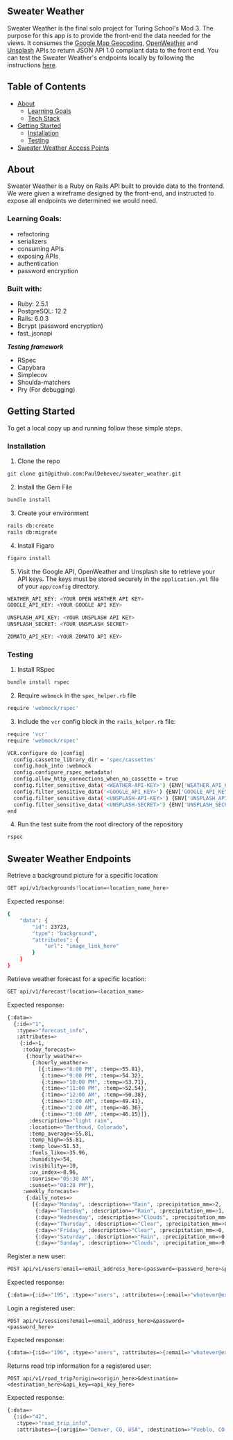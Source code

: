
## Sweater Weather
  
Sweater Weather is the final solo project for Turing School's Mod 3. The purpose for this app is to provide the front-end the data needed for the views. It consumes the [Google Map Geocoding](https://developers.google.com/maps/documentation), [OpenWeather](https://openweathermap.org/api/one-call-api) and [Unsplash](https://unsplash.com/documentation) APIs to return JSON API 1.0 compliant data to the front end. You can test the Sweater Weather's endpoints locally by following the instructions [here](#getting-started).

## Table of Contents

* [About](#about)
  * [Learning Goals](#learning-goals)
  * [Tech Stack](#tech-stack)
* [Getting Started](#getting-started)
  * [Installation](#installation)
  * [Testing](#testing)
* [Sweater Weather Access Points](#sweater-weather-access-points)

## About

Sweater Weather is a Ruby on Rails API built to provide data to the frontend. We were given a wireframe designed by the front-end, and instructed to expose all endpoints we determined we would need.

### Learning Goals: 

- refactoring
- serializers
- consuming APIs
- exposing APIs
- authentication
- password encryption

### Built with:

- Ruby: 2.5.1
- PostgreSQL: 12.2
- Rails: 6.0.3
- Bcrypt (password encryption)
- fast_jsonapi

***Testing framework***
- RSpec
- Capybara
- Simplecov
- Shoulda-matchers
- Pry (For debugging)

## Getting Started

To get a local copy up and running follow these simple steps.

### Installation

1. Clone the repo
```sh
git clone git@github.com:PaulDebevec/sweater_weather.git
```
2. Install the Gem File
```sh
bundle install
```
3. Create your environment
```sh
rails db:create
rails db:migrate
```
4. Install Figaro
```sh
figaro install
```
5. Visit the Google API, OpenWeather and Unsplash site to retrieve your API keys. The keys must be stored securely in the `application.yml` file of your `app/config` directory.

```sh
WEATHER_API_KEY: <YOUR OPEN WEATHER API KEY>
GOOGLE_API_KEY: <YOUR GOOGLE API KEY>

UNSPLASH_API_KEY: <YOUR UNSPLASH API KEY>
UNSPLASH_SECRET: <YOUR UNSPLASH SECRET>

ZOMATO_API_KEY: <YOUR ZOMATO API KEY>
```

### Testing

1. Install RSpec

```sh
bundle install rspec
```
2. Require `webmock` in the `spec_helper.rb` file

```sh
require 'webmock/rspec'
```

3. Include the `vcr` config block in the `rails_helper.rb` file:

```sh 
require 'vcr'
require 'webmock/rspec'

VCR.configure do |config|
  config.cassette_library_dir = 'spec/cassettes'
  config.hook_into :webmock
  config.configure_rspec_metadata!
  config.allow_http_connections_when_no_cassette = true
  config.filter_sensitive_data('<WEATHER-API-KEY>') {ENV['WEATHER_API_KEY']}
  config.filter_sensitive_data('<GOOGLE_API_KEY>') {ENV['GOOGLE_API_KEY']}
  config.filter_sensitive_data('<UNSPLASH-API-KEY>') {ENV['UNSPLASH_API_KEY']}
  config.filter_sensitive_data('<UNSPLASH-SECRET>') {ENV['UNSPLASH_SECRET']}
end
```
4. Run the test suite from the root directory of the repository

```sh
rspec
```

## Sweater Weather Endpoints

Retrieve a background picture for a specific location:
```sh
GET api/v1/backgrounds?location=<location_name_here>
```
Expected response: 
```sh
{
    "data": {
        "id": 23723,
        "type": "background",
        "attributes": {
            "url": "image_link_here"
        }
    }
}
```
Retrieve weather forecast for a specific location:
```sh
GET api/v1/forecast?location=<location_name>
```
Expected response: 
```sh
{:data=>
  {:id=>"1",
   :type=>"forecast_info",
   :attributes=>
    {:id=>1,
     :today_forecast=>
      {:hourly_weather=>
        {:hourly_weather=>
          [{:time=>"8:00 PM", :temp=>55.81},
           {:time=>"9:00 PM", :temp=>54.32},
           {:time=>"10:00 PM", :temp=>53.71},
           {:time=>"11:00 PM", :temp=>52.54},
           {:time=>"12:00 AM", :temp=>50.38},
           {:time=>"1:00 AM", :temp=>49.41},
           {:time=>"2:00 AM", :temp=>46.36},
           {:time=>"3:00 AM", :temp=>46.15}]},
       :description=>"light rain",
       :location=>"Berthoud, Colorado",
       :temp_average=>55.81,
       :temp_high=>55.81,
       :temp_low=>51.53,
       :feels_like=>35.96,
       :humidity=>54,
       :visibility=>10,
       :uv_index=>8.96,
       :sunrise=>"05:30 AM",
       :sunset=>"08:28 PM"},
     :weekly_forecast=>
      {:daily_notes=>
        [{:day=>"Monday", :description=>"Rain", :precipitation_mm=>2, :temp_high=>55.81, :temp_low=>51.53},
         {:day=>"Tuesday", :description=>"Rain", :precipitation_mm=>1, :temp_high=>68.86, :temp_low=>47.84},
         {:day=>"Wednesday", :description=>"Clouds", :precipitation_mm=>0, :temp_high=>77.92, :temp_low=>46.6},
         {:day=>"Thursday", :description=>"Clear", :precipitation_mm=>0, :temp_high=>82.9, :temp_low=>51.4},
         {:day=>"Friday", :description=>"Clear", :precipitation_mm=>0, :temp_high=>91.44, :temp_low=>55.11},
         {:day=>"Saturday", :description=>"Rain", :precipitation_mm=>0, :temp_high=>93.13, :temp_low=>60.31},
         {:day=>"Sunday", :description=>"Clouds", :precipitation_mm=>0, :temp_high=>90.45, :temp_low=>60.3}]}}}}

```
Register a new user:
```sh
POST api/v1/users?email=<email_address_here>&password=<password_here>&password_confirmation=<confirmation_password_here>
```
Expected response: 
```sh
{:data=>{:id=>"195", :type=>"users", :attributes=>{:email=>"whatever@example.com", :api_key=>"6e5da00f3e4119b1d114c685908916d8"}}}
```
Login a registered user:
```
POST api/v1/sessions?email=<email_address_here>&password=<password_here>
```
Expected response: 
```sh
{:data=>{:id=>"196", :type=>"users", :attributes=>{:email=>"whatever@example.com", :api_key=>"jij342lmk1oj5klj234KNLMn34kmKM436"}}}
```

Returns road trip information for a registered user:
```
POST api/v1/road_trip?origin=<origin_here>&destination=<destination_here>&api_key=<api_key_here>
```
Expected response: 
```sh
{:data=>
  {:id=>"42",
   :type=>"road_trip_info",
   :attributes=>{:origin=>"Denver, CO, USA", :destination=>"Pueblo, CO, USA", :travel_time=>"1 hour 48 mins", :forecast=>{:weather=>{:temp=>65.57, :description=>"clear sky"}}}}}
```
